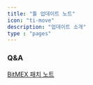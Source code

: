 ```yaml
---
title: "툴 업데이트 노트"
icon: "ti-move"
description: "업데이트 소개"
type : "pages"
---
```



### Q&A

[BitMEX 패치 노트](/6.-패치노트/1/)</br>
